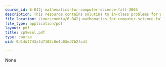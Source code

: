 ```yaml
---
course_id: 6-042j-mathematics-for-computer-science-fall-2005
description: This resource contains solutins to in-class problems for week 9, wednesday.
file_location: /coursemedia/6-042j-mathematics-for-computer-science-fall-2005/9d14df743afd7102c8e4b03ed7b2fcd4_cp9wsol.pdf
file_type: application/pdf
layout: pdf
title: cp9wsol.pdf
type: course
uid: 9d14df743afd7102c8e4b03ed7b2fcd4

---
```

None